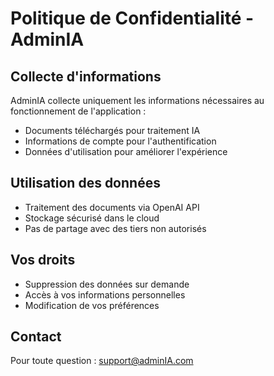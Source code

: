 # Politique de Confidentialité - AdminIA

## Collecte d'informations
AdminIA collecte uniquement les informations nécessaires au fonctionnement de l'application :
- Documents téléchargés pour traitement IA
- Informations de compte pour l'authentification
- Données d'utilisation pour améliorer l'expérience

## Utilisation des données
- Traitement des documents via OpenAI API
- Stockage sécurisé dans le cloud
- Pas de partage avec des tiers non autorisés

## Vos droits
- Suppression des données sur demande
- Accès à vos informations personnelles
- Modification de vos préférences

## Contact
Pour toute question : support@adminIA.com